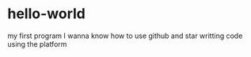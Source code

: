 # hello-world
my first program
I wanna know how to use github and star writting code using the platform
